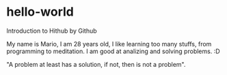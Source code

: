 # hello-world
Introduction to Hithub by Github

My name is Mario, I am 28 years old, I like learning too many stuffs, from programming to meditation. 
I am good at analizing and solving problems. 
:D

"A problem at least has a solution, if not, then is not a problem". 
